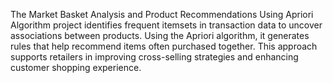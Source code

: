 The Market Basket Analysis and Product Recommendations Using Apriori Algorithm project identifies frequent itemsets in transaction data to uncover associations between products. Using the Apriori algorithm, it generates rules that help recommend items often purchased together. This approach supports retailers in improving cross-selling strategies and enhancing customer shopping experience.
